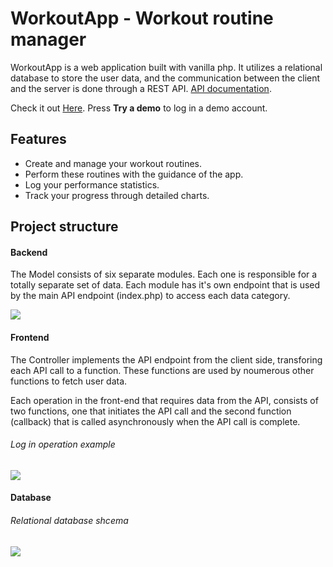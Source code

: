 # **WorkoutApp** - Workout routine manager
WorkoutApp is a web application built with vanilla php. It utilizes a relational database to store the user data, and the communication between the client and the server is done through a REST API.
[API documentation](https://app.swaggerhub.com/apis/JohnEcn/workoutTracker/1#/). 

Check it out [Here](https://workoutbroski.000webhostapp.com/). 
Press **Try a demo** to log in a demo account.

## Features
- Create and manage your workout routines.
- Perform these routines with the guidance of the app.
- Log your performance statistics.
- Track your progress through detailed charts.

## Project structure
#### Backend
The Model consists of six separate modules. Each one is responsible for a totally separate set of data. 
Each module has it's own endpoint that is used by the main API endpoint (index.php) to access each data category.

![](https://i.postimg.cc/zDwPdZHV/Workout-App-Model.png)
#### Frontend
The Controller implements the API endpoint from the client side, transforing each API call to a function.
These functions are used by noumerous other functions to fetch user data.

Each operation in the front-end that requires data from the API, consists of two functions, one that initiates the API call
and the second function (callback) that is called asynchronously when the API call is complete.

###### Log in operation example
![](https://i.postimg.cc/DwQvn4VP/front.png)

#### Database
###### Relational database shcema
![](https://i.postimg.cc/bNbPMWH4/Untitled.png)




